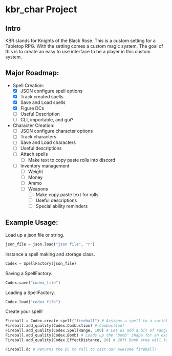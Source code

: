 # kbr_char Project
## Intro
KBR stands for Knights of the Black Rose.
This is a custom setting for a Tabletop RPG. With the setting comes a custom magic system.
The goal of this is to create an easy to use interface to be a player in this custom system.

## Major Roadmap:
- Spell Creation:
  - [x] JSON configure spell options
  - [x] Track created spells
  - [x] Save and Load spells
  - [x] Figure DCs
  - [ ] Useful Description
  - [ ] CLI, importable, and gui?
- Character Creation:
  - [ ] JSON configure character options
  - [ ] Track characters
  - [ ] Save and Load characters
  - [ ] Useful descriptions
  - [ ] Attach spells
    - [ ] Make text to copy paste rolls into discord
  - [ ] Inventory management 
    - [ ] Weight
    - [ ] Money
    - [ ] Ammo
    - [ ] Weapons
      - [ ] Make copy paste text for rolls
      - [ ] Useful descriptions
      - [ ] Special ability reminders 

## Example Usage:
Load up a json file or string.

```Python
json_file = json.load("json file", "r")
```

Instance a spell making and storage class.

```Python
Codex = SpellFactory(json_file)
```

Saving a SpellFactory.

```Python
Codex.save("codex_file")
```

Loading a SpellFactory.

```Python
Codex.load("codex_file")
```


Create your spell!
```Python
Fireball = Codex.create_spell("fireball") # Assigns a spell to a variable, gives it a name for later, and saves it to the SpellFactory
Fireball.add_quality(Codex.Combustion) # Combustion!
Fireball.add_quality(Codex.SpellRange, 100) # Let us add a bit of range, 100ft should be pretty good.
Fireball.add_quality(Codex.Bomb) # Loads up the "bomb" shape for an explosion!
Fireball.add_quality(Codex.EffectDistance, 20) # 20ft Bomb area will take care of things

Fireball.dc # Returns the DC to roll to cast our awesome fireball!
